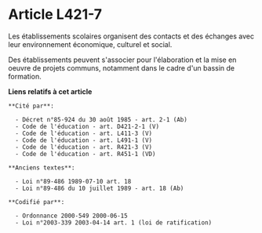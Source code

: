 # Article L421-7

Les établissements scolaires organisent des contacts et des échanges avec leur environnement économique, culturel et social.

Des établissements peuvent s'associer pour l'élaboration et la mise en oeuvre de projets communs, notamment dans le cadre
d'un bassin de formation.

**Liens relatifs à cet article**

	**Cité par**:

	  - Décret n°85-924 du 30 août 1985 - art. 2-1 (Ab)
	  - Code de l'éducation - art. D421-2-1 (V)
	  - Code de l'éducation - art. L411-3 (V)
	  - Code de l'éducation - art. L491-1 (V)
	  - Code de l'éducation - art. R421-3 (V)
	  - Code de l'éducation - art. R451-1 (VD)

	**Anciens textes**:

	  - Loi n°89-486 1989-07-10 art. 18
	  - Loi n°89-486 du 10 juillet 1989 - art. 18 (Ab)

	**Codifié par**:

	  - Ordonnance 2000-549 2000-06-15
	  - Loi n°2003-339 2003-04-14 art. 1 (loi de ratification)
